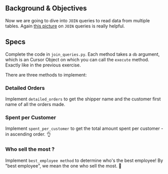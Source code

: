 ## Background & Objectives

Now we are going to dive into `JOIN` queries to read data from multiple tables. Again [this picture](http://stackoverflow.com/questions/17946221/sql-join-and-different-types-of-joins) on `JOIN` queries is really helpful.

## Specs

Complete the code in `join_queries.py`. Each method takes a `db` argument, which is an Cursor Object on which you can call the `execute` method. Exactly like in the previous exercise.

There are three methods to implement:

### Detailed Orders

Implement `detailed_orders` to get the shipper name and the customer first name of all the orders made.

### Spent per Customer

Implement `spent_per_customer` to get the total amount spent per customer - in ascending order. 👌

### Who sell the most ?

Implement `best_employee method` to determine who's the best employee! By "best employee", we mean the one who sell the most. 👑
